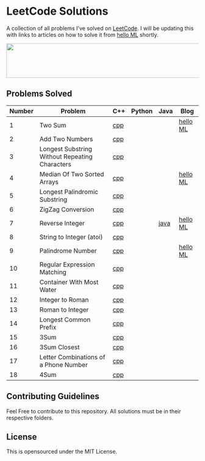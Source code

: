 # LeetCode Solutions

A collection of all problems I've solved on [LeetCode](https://leetcode.com/problemset/all/). I will be updating this with links to articles on how to solve it from [hello ML](https://helloml.org) shortly.  

<a href="https://grammarly.go2cloud.org/aff_c?offer_id=3&aff_id=73274&file_id=1517" target="_blank"><img src="https://media.go2speed.org/brand/files/grammarly/3/20160818154047-491searchbannerads4_728x90.png" width="728" height="90" border="0" /></a><img src="https://grammarly.go2cloud.org/aff_i?offer_id=3&file_id=1517&aff_id=73274" width="0" height="0" style="position:absolute;visibility:hidden;" border="0" />
## Problems Solved

| Number | Problem | C++ | Python | Java | Blog |
| --- | --- | --- | --- | --- | --- |
| 1   | Two Sum | [cpp](https://github.com/vishnureddys/leetcode/blob/main/cpp/Two%20Sum.cpp) |     |     | [hello ML](https://helloml.org/two-sum-problem-using-stl-solutions-and-analysis/) |
| 2   | Add Two Numbers | [cpp](https://github.com/vishnureddys/leetcode/blob/main/cpp/Add%20Two%20Numbers.cpp) |     |     |     |
| 3   | Longest Substring Without Repeating Characters | [cpp](https://github.com/vishnureddys/leetcode/blob/main/cpp/Longest%20SubstringWithoutRepeating%20Characters.cpp) |     |     |     |
| 4   | Median Of Two Sorted Arrays | [cpp](https://github.com/vishnureddys/leetcode/blob/main/cpp/Median%20Of%20Two%20Sorted%20Arrays.cpp) |     |     | [hello ML](https://helloml.org/median-of-two-sorted-arrays-leetcode-problem/) |
| 5   | Longest Palindromic Substring | [cpp](https://github.com/vishnureddys/leetcode/blob/main/cpp/Longest%20Palindromic%20Substring.cpp) |     |     |     |
| 6   | ZigZag Conversion | [cpp](https://github.com/vishnureddys/leetcode/blob/main/cpp/ZigZagConversion.cpp) |     |     |     |
| 7   | Reverse Integer | [cpp](https://github.com/vishnureddys/leetcode/blob/main/cpp/Reverse%20Integer.cpp) |     |[java](https://github.com/vishnureddys/leetcode/blob/main/java/Reverse%20Integer.java)| [hello ML](https://helloml.org/reverse-integer-handling-overflow-solution-to-leetcode-problem/) |
| 8   | String to Integer (atoi) | [cpp](https://github.com/vishnureddys/leetcode/blob/main/cpp/String%20to%20Integer.cpp) |     |     |     |
| 9   | Palindrome Number | [cpp](https://github.com/vishnureddys/leetcode/blob/main/cpp/Palindrome%20Number.cpp) |     |     |[hello ML](https://helloml.org/palindrome-number-leetcode-problem/)|
| 10  | Regular Expression Matching | [cpp](https://github.com/vishnureddys/leetcode/blob/main/cpp/Regular%20Expression%20Matching.cpp) |     |     |     |
| 11  | Container With Most Water | [cpp](https://github.com/vishnureddys/leetcode/blob/main/cpp/Container%20With%20Most%20Water.cpp) |     |     |     |
| 12  | Integer to Roman | [cpp](https://github.com/vishnureddys/leetcode/blob/main/cpp/Integer%20to%20Roman.cpp) |     |     |     |
| 13  | Roman to Integer | [cpp](https://github.com/vishnureddys/leetcode/blob/main/cpp/Roman%20to%20Integer.cpp) |     |     |     |
| 14  | Longest Common Prefix | [cpp](https://github.com/vishnureddys/leetcode/blob/main/cpp/Longest%20Common%20Prefix.cpp) |     |     |     |
| 15  | 3Sum| [cpp](https://github.com/vishnureddys/leetcode/blob/main/cpp/3Sum.cpp) |     |     |     |
| 16  | 3Sum Closest| [cpp](https://github.com/vishnureddys/leetcode/blob/main/cpp/3Sum%20Closest.cpp) |     |     |     |
| 17  | Letter Combinations of a Phone Number| [cpp](https://github.com/vishnureddys/leetcode/blob/main/cpp/Letter%20Combinations%20of%20a%20Phone%20Number.cpp) |     | |     |
| 18  | 4Sum | [cpp](https://github.com/vishnureddys/leetcode/blob/main/cpp/4Sum.cpp) |     | |     |
## Contributing Guidelines

Feel Free to contribute to this repository. All solutions must be in their respective folders. 

## License

This is opensourced under the MIT License.


